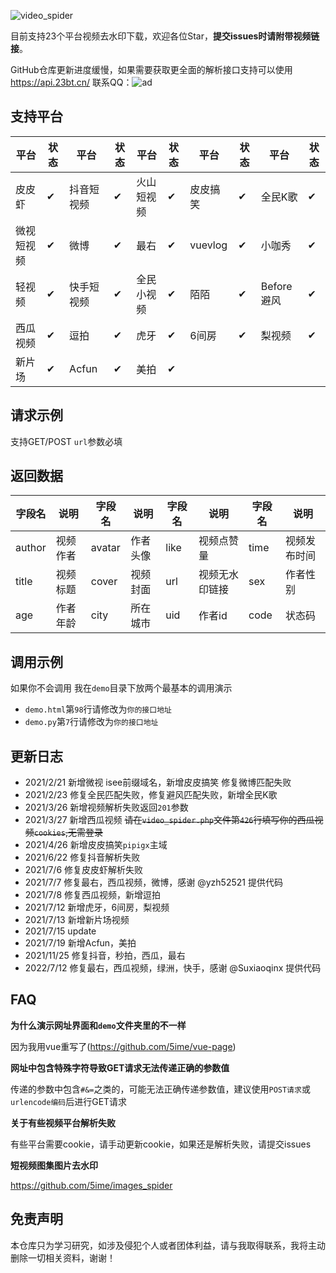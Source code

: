 ![video_spider](https://socialify.git.ci/5ime/video_spider/image?description=1&descriptionEditable=%E6%94%AF%E6%8C%8123%E4%B8%AA%E7%9F%AD%E8%A7%86%E9%A2%91%E5%B9%B3%E5%8F%B0%E5%8E%BB%E6%B0%B4%E5%8D%B0%E4%B8%8B%E8%BD%BD&font=Inter&forks=1&language=1&owner=1&pattern=Circuit%20Board&stargazers=1&theme=Light)

目前支持23个平台视频去水印下载，欢迎各位Star，**提交issues时请附带视频链接**。

GitHub仓库更新进度缓慢，如果需要获取更全面的解析接口支持可以使用 https://api.23bt.cn/ 联系QQ：![ad](https://user-images.githubusercontent.com/31686695/203903389-f446ecfa-8536-4b0a-a85c-8cd647cfd928.png)


## 支持平台

| 平台 | 状态| 平台 | 状态| 平台 | 状态| 平台 | 状态| 平台 | 状态|
|  ----  | ----  | ----  | ---- |----|----|----|----|----|----|
| 皮皮虾 | ✔ | 抖音短视频 | ✔ | 火山短视频 | ✔| 皮皮搞笑 | ✔ | 全民K歌 | ✔ |
| 微视短视频 | ✔ | 微博 | ✔ | 最右 | ✔| vuevlog | ✔ |小咖秀| ✔|
| 轻视频 | ✔ | 快手短视频 | ✔ | 全民小视频 | ✔|陌陌 | ✔ | Before避风 | ✔ |
| 西瓜视频 | ✔|逗拍|✔|虎牙|✔|6间房|✔|梨视频|✔|
| 新片场 | ✔|Acfun|✔|美拍|✔|||||

## 请求示例

支持GET/POST `url`参数必填

## 返回数据

| 字段名 | 说明 | 字段名 | 说明 |字段名 | 说明 |字段名 | 说明 |
|  ----  | ----  | ----  | ---- |---- |---- |----|----|
| author | 视频作者| avatar | 作者头像 | like | 视频点赞量 | time | 视频发布时间 |
| title | 视频标题 | cover | 视频封面 | url | 视频无水印链接 | sex  | 作者性别 |
| age | 作者年龄 | city | 所在城市 | uid | 作者id | code | 状态码 |


## 调用示例

如果你不会调用 我在`demo`目录下放两个最基本的调用演示

- `demo.html`第`98`行请修改为`你的接口地址`
- `demo.py`第`7`行请修改为`你的接口地址`

## 更新日志

- 2021/2/21 新增微视 isee前缀域名，新增皮皮搞笑 修复微博匹配失败
- 2021/2/23 修复全民匹配失败，修复避风匹配失败，新增全民K歌
- 2021/3/26 新增视频解析失败返回`201`参数
- 2021/3/27 新增西瓜视频 <s>请在`video_spider.php`文件第`426`行填写你的西瓜视频`cookies`,无需登录</s>
- 2021/4/26 新增皮皮搞笑`pipigx`主域
- 2021/6/22 修复抖音解析失败
- 2021/7/6 修复皮皮虾解析失败
- 2021/7/7 修复最右，西瓜视频，微博，感谢 @yzh52521 提供代码
- 2021/7/8 修复西瓜视频，新增逗拍
- 2021/7/12 新增虎牙，6间房，梨视频
- 2021/7/13 新增新片场视频
- 2021/7/15 update
- 2021/7/19 新增Acfun，美拍
- 2021/11/25 修复抖音，秒拍，西瓜，最右
- 2022/7/12 修复最右，西瓜视频，绿洲，快手，感谢 @Suxiaoqinx 提供代码

## FAQ

**为什么演示网址界面和`demo`文件夹里的不一样**

因为我用vue重写了(https://github.com/5ime/vue-page)

**网址中包含特殊字符导致GET请求无法传递正确的参数值**

传递的参数中包含`#&=`之类的，可能无法正确传递参数值，建议使用`POST请求`或`urlencode编码`后进行GET请求

**关于有些视频平台解析失败**

有些平台需要cookie，请手动更新cookie，如果还是解析失败，请提交issues

**短视频图集图片去水印**

https://github.com/5ime/images_spider

## 免责声明

本仓库只为学习研究，如涉及侵犯个人或者团体利益，请与我取得联系，我将主动删除一切相关资料，谢谢！
